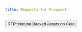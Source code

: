 ```yaml
---
title: Requests for Proposal
---
```

<button href="/assets/request_for_proposal_natural_backed_assets-april2021.pdf">RFP: Natural Backed Assets on Celo</button>
